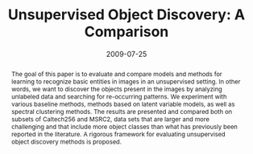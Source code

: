 ---
{
  "title": "Unsupervised Object Discovery: A Comparison",
  "date": "2009-07-25",
  "authors": [
    "Tinne Tuytelaars", "Christoph H. Lampert", "Matthew B. Blaschko", "Wray Buntine"
  ],
  "abstract": "The goal of this paper is to evaluate and compare models and methods for learning to recognize basic entities in images in an unsupervised setting. In other words, we want to discover the objects present in the images by analyzing unlabeled data and searching for re-occurring patterns. We experiment with various baseline methods, methods based on latent variable models, as well as spectral clustering methods. The results are presented and compared both on subsets of Caltech256 and MSRC2, data sets that are larger and more challenging and that include more object classes than what has previously been reported in the literature. A rigorous framework for evaluating unsupervised object discovery methods is proposed.",
  "links": [
    {
      "title": "PDF",
      "type": "pdf",
      "url": "https://link.springer.com/content/pdf/10.1007/s11263-009-0271-8.pdf"
    },
    {
      "title": "Springer Link",
      "type": "website",
      "url": "https://link.springer.com/article/10.1007/s11263-009-0271-8"
    },
    {
      "title": "Google Scholar",
      "type": "googlescholar",
      "url": "https://scholar.google.com.ph/scholar?cluster=9407314025050430119"
    }
  ],
  "supervision": ["unsupervised"],
  "tasks": [
    "object-discovery"
  ],
  "methods": [
    "k-means-clustering", "principal-component-analysis", "bag-of-visual-words", "scale-invariant-feature-transform", "harris-laplace", "hessian-laplace", "spectral-clustering", "latent-dirichlet-allocation", "non-negative-matrix-factorization"
  ],
  "thumbnail": "unsupervised-object-discovery-a-comparison.jpg"
}
---